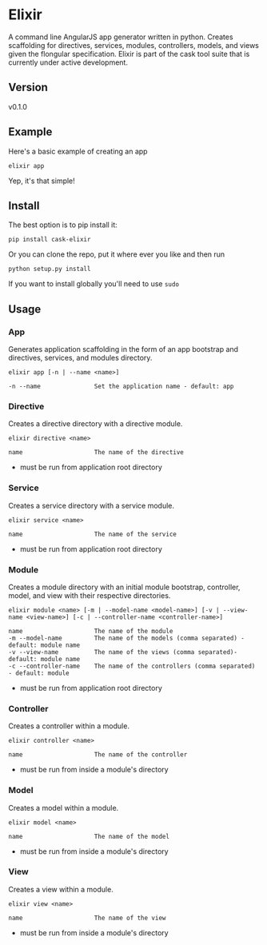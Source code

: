 # Elixir

A command line AngularJS app generator written in python. Creates scaffolding for directives, services, modules, controllers, models, and views given the flongular specification. Elixir is part of the cask tool suite that is currently under active development.

## Version
v0.1.0

## Example
Here's a basic example of creating an app
```
elixir app
```
Yep, it's that simple!

## Install
The best option is to pip install it:
```
pip install cask-elixir
```

Or you can clone the repo, put it where ever you like and then run
```
python setup.py install
```
If you want to install globally you'll need to use `sudo`

## Usage

### App
Generates application scaffolding in the form of an app bootstrap and directives, services, and modules directory.
```
elixir app [-n | --name <name>]
```
```
-n --name               Set the application name - default: app
```

### Directive
Creates a directive directory with a directive module.
```
elixir directive <name>
```
```
name                    The name of the directive
```
* must be run from application root directory

### Service
Creates a service directory with a service module.
```
elixir service <name>
```
```
name                    The name of the service
```
* must be run from application root directory

### Module
Creates a module directory with an initial module bootstrap, controller, model, and view with their respective directories.
```
elixir module <name> [-m | --model-name <model-name>] [-v | --view-name <view-name>] [-c | --controller-name <controller-name>]
```
```
name                    The name of the module
-m --model-name         The name of the models (comma separated) - default: module name
-v --view-name          The name of the views (comma separated)- default: module name
-c --controller-name    The name of the controllers (comma separated) - default: module
```
* must be run from application root directory

### Controller
Creates a controller within a module.
```
elixir controller <name>
```
```
name                    The name of the controller
```
* must be run from inside a module's directory


### Model
Creates a model within a module.
```
elixir model <name>
```
```
name                    The name of the model
```
* must be run from inside a module's directory

### View
Creates a view within a module.
```
elixir view <name>
```
```
name                    The name of the view
```
* must be run from inside a module's directory
